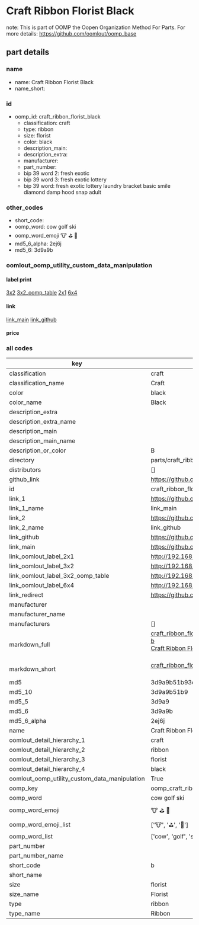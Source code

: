 # Craft Ribbon Florist Black  

note: This is part of OOMP the Oopen Organization Method For Parts. For more details: https://github.com/oomlout/oomp_base

##  part details
  







### name
* name: Craft Ribbon Florist Black
* name_short: 
### id
* oomp_id: craft_ribbon_florist_black
  * classification: craft
  * type: ribbon
  * size: florist
  * color: black
  * description_main: 
  * description_extra: 
  * manufacturer: 
  * part_number: 
  * bip 39 word 2: fresh exotic
  * bip 39 word 3: fresh exotic lottery
  * bip 39 word: fresh exotic lottery laundry bracket basic smile diamond damp hood snap adult

### other_codes
* short_code: 
* oomp_word: cow golf ski
* oomp_word_emoji :cow: :golf: :ski:
* md5_6_alpha: 2ej6j
* md5_6: 3d9a9b






### oomlout_oomp_utility_custom_data_manipulation
#### label print
[3x2](http://192.168.1.245:1112/?label=oomp%202ej6j)
[3x2_oomp_table](http://192.168.1.108:1112/?label=oomp%202ej6j)
[2x1](http://192.168.1.242:1112/?label=oomp%202ej6j)
[6x4](http://192.168.1.55:1112/?label=oomp%202ej6j)    

#### link

[link_main](https://github.com/oomlout/oomlout_oomp_version_1_messy/tree/main/parts/craft_ribbon_florist_black) [link_github](https://github.com/oomlout/oomlout_oomp_version_1_messy/tree/main/parts/craft_ribbon_florist_black)                             

#### price







### all codes 
| key | value |  
| --- | --- |  
| classification | craft |  
| classification_name | Craft |  
| color | black |  
| color_name | Black |  
| description_extra |  |  
| description_extra_name |  |  
| description_main |  |  
| description_main_name |  |  
| description_or_color | B  |  
| directory | parts/craft_ribbon_florist_black |  
| distributors | [] |  
| github_link | https://github.com/oomlout/oomlout_oomp_part_src/tree/main/parts/craft_ribbon_florist_black |  
| id | craft_ribbon_florist_black |  
| link_1 | https://github.com/oomlout/oomlout_oomp_version_1_messy/tree/main/parts/craft_ribbon_florist_black |  
| link_1_name | link_main |  
| link_2 | https://github.com/oomlout/oomlout_oomp_version_1_messy/tree/main/parts/craft_ribbon_florist_black |  
| link_2_name | link_github |  
| link_github | https://github.com/oomlout/oomlout_oomp_version_1_messy/tree/main/parts/craft_ribbon_florist_black |  
| link_main | https://github.com/oomlout/oomlout_oomp_version_1_messy/tree/main/parts/craft_ribbon_florist_black |  
| link_oomlout_label_2x1 | http://192.168.1.242:1112/?label=oomp%202ej6j |  
| link_oomlout_label_3x2 | http://192.168.1.245:1112/?label=oomp%202ej6j |  
| link_oomlout_label_3x2_oomp_table | http://192.168.1.108:1112/?label=oomp%202ej6j |  
| link_oomlout_label_6x4 | http://192.168.1.55:1112/?label=oomp%202ej6j |  
| link_redirect | https://github.com/oomlout/oomlout_oomp_version_1_messy/tree/main/parts/craft_ribbon_florist_black |  
| manufacturer |  |  
| manufacturer_name |  |  
| manufacturers | [] |  
| markdown_full | [craft_ribbon_florist_black](none)<br>[b](none)<br>[Craft Ribbon Florist Black](none)<br><br> |  
| markdown_short | [craft_ribbon_florist_black](none)<br><br> |  
| md5 | 3d9a9b51b93d39944c0d67db081402e6 |  
| md5_10 | 3d9a9b51b9 |  
| md5_5 | 3d9a9 |  
| md5_6 | 3d9a9b |  
| md5_6_alpha | 2ej6j |  
| name | Craft Ribbon Florist Black |  
| oomlout_detail_hierarchy_1 | craft |  
| oomlout_detail_hierarchy_2 | ribbon |  
| oomlout_detail_hierarchy_3 | florist |  
| oomlout_detail_hierarchy_4 | black |  
| oomlout_oomp_utility_custom_data_manipulation | True |  
| oomp_key | oomp_craft_ribbon_florist_black |  
| oomp_word | cow golf ski |  
| oomp_word_emoji | :cow: :golf: :ski: |  
| oomp_word_emoji_list | [':cow:', ':golf:', ':ski:'] |  
| oomp_word_list | ['cow', 'golf', 'ski'] |  
| part_number |  |  
| part_number_name |  |  
| short_code | b |  
| short_name |  |  
| size | florist |  
| size_name | Florist |  
| type | ribbon |  
| type_name | Ribbon |  
